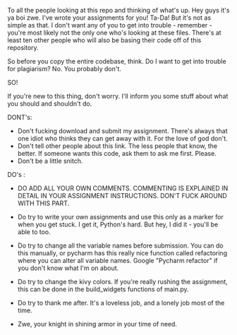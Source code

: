 To all the people looking at this repo and thinking of what's up.
Hey guys it's ya boi zwe. I've wrote your assignments for you! Ta-Da!
But it's not as simple as that. I don't want any of you to get into trouble - remember - you're most likely not the only one who's looking at these files.
There's at least ten other people who will also be basing their code off of this repository.

So before you copy the entire codebase, think. Do I want to get into trouble for plagiarism? No. You probably don't.

SO! 

If you're new to this thing, don't worry. I'll inform you some stuff about what you should and shouldn't do.

DONT's:

- Don't fucking download and submit my assignment. There's always that one idiot who thinks they can get away with it. For the love of god don't.
- Don't tell other people about this link. The less people that know, the better. If someone wants this code, ask them to ask me first. Please.
- Don't be a little snitch.

DO's : 

- DO ADD ALL YOUR OWN COMMENTS. COMMENTING IS EXPLAINED IN DETAIL IN YOUR ASSIGNMENT INSTRUCTIONS. DON'T FUCK AROUND WITH THIS PART.
- Do try to write your own assignments and use this only as a marker for when you get stuck. I get it, Python's hard. But hey, I did it - you'll be able to too.
- Do try to change all the variable names before submission. You can do this manually, or pycharm has this really nice function called refactoring where you can alter all variable names. Google "Pycharm refactor" if you don't know what I'm on about.
- Do try to change the kivy colors. If you're really rushing the assignment, this can be done in the build_widgets functions of main.py.
- Do try to thank me after. It's a loveless job, and a lonely job most of the time. 

- Zwe, your knight in shining armor in your time of need.
